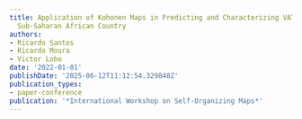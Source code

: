 ```yaml
---
title: Application of Kohonen Maps in Predicting and Characterizing VAT Fraud in a
  Sub-Saharan African Country
authors:
- Ricardo Santos
- Ricardo Moura
- Victor Lobo
date: '2022-01-01'
publishDate: '2025-06-12T11:12:54.329848Z'
publication_types:
- paper-conference
publication: '*International Workshop on Self-Organizing Maps*'
---
```

